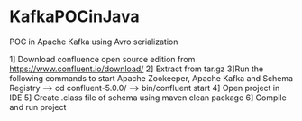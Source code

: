 # KafkaPOCinJava
POC in Apache Kafka using Avro serialization

1] Download confluence open source edition from https://www.confluent.io/download/ 
2] Extract from tar.gz
3]Run the following commands to start Apache Zookeeper, Apache Kafka and Schema Registry
--> cd confluent-5.0.0/
--> bin/confluent start
4] Open project in IDE
5] Create .class file of schema using maven clean package
6] Compile and run project
